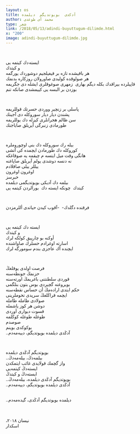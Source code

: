 ```yaml
---
layout: os
title: آدکدی  بویوتدیگم  دیلمده
author: محمد آی طوغدی
type: شعر
link: /2018/05/13/adindi-buyuttugum-dilimde.html
x: "200"
image: adindi-buyuttugum-dilimde.jpg
---
```

<br/>

ایسته دك کیتمه یی  
و کیتدك  
هر باقیشده تازه بر قیغیلجیم دوشوردك یورگمه  
هر صولوقده كولیدی صاورولان روزكاره بدنمك  
قاپیلرده بیراقدك بكله دیگم بهاری  
زمهری صوغوقلری ایشله دی جگریمه  
بوزدن بر البسه یی كییمشدی صانكه تنم 

<br/>

پاسلی بر زنچیر ووردی حسرتك قوللریمه  
پشندن دیار دیار سوروكله دی آجینك  
سن ظالم هجرانلری کیزله دك یوللریمه  
طورمادی زنبرگی آیریلق صایاجنك 

<br/>

بیله رك سوروكله دك بنی اوچوروملره  
كوروكله دك طورمادن ایچمده كی آتشی  
هانگی وقت میل ایتسه م چیقمه یه صوقاغكه   
نه دنسه دوشدی یولم آیریلق صاپاغنه   
ییللر ییلی صاقلادم   
اوغرون اوغرون   
خبرسز   
بیلمه دك آدیكی بویوتدیگمی دیلمده   
كیتدك  
چونكه ایسته دك  
بورالردن كیتمه یی 

<br/>

فرقنده دگلدك-  
-آقوب كیدن حیاتدی أللرمزدن  

<br/>

ایسته دك كیتمه یی   
و كیتدك   
أوكنه بو چارپیق كولكه لرك  
اسارته اوغرادم حسلرك صاواشنده  
ایچنده أك عاجزی بندم سومورگه لرك  

<br/>

فرصت اولدی یوقلغڭ   
حزنمڭ جونطەسنە   
قوردی سلطنتنی باغریمڭ اورتەسنە   
بویروغنە گچیردی بوس بتون بنلگمی   
حكم ایتدی ارادەمڭ أن حساس نقطەسنە   
ایچمە قراڭلغڭ سرپدی تخوملرینی   
صولادی طاملە طاملە   
دوشن هر كوز یاشملە   
قسوت دیواری أوردی   
طوغلە طوغلە كوڭلمە   
صوصدم   
بوكوكدی بوینم   
..آدڭدی دیلمدە بویوتدیگم، دییەمەدم  

<br/>

بویوتدیگم آدڭدی دیلمدە  
..بیلمەدڭ، بیلەمەدڭ  
واز گچمك قولایدی غائب ایتمكدن  
ایستەدڭ كیتمەیی  
ایستەدڭ و كیتدڭ  
..بویوتدیگم آدڭدی دیلمدە، بیلەمەدڭ  
..آدڭدی دیلمدە بویوتدیگم، دییەمەدم  
<br/>

..دیلمدە بویوتدیگم آدڭدی، گیدەمەدم  
<br/>
<br/>

،نیسان ٢٠١٨  
اسكدار  
